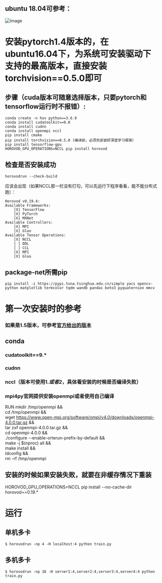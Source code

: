 ## ubuntu 18.04可参考：
![image](https://user-images.githubusercontent.com/27199157/124752232-2d993c80-df5a-11eb-8c63-ec80630566f1.png)


# 安装pytorch1.4版本的，在ubuntu16.04下，为系统可安装驱动下支持的最高版本，直接安装torchvision==0.5.0即可
## 步骤（cuda版本可随意选择版本，只要pytorch和tensorflow运行时不报错）: 

    conda create -n hov python==3.6.9
    conda install cudatoolkit==9.0
    conda install cudnn
    conda install openmpi nccl
    pip install cmake
    pip install torchvision==0.5.0 (编译前，必须先安装好深度学习框架）
    pip install tensorflow-gpu
    HOROVOD_GPU_OPERATIONS=NCCL pip install horovod

## 检查是否安装成功
```horovodrun --check-build```

应该会出现（如果NCCL那一栏没有打勾，可以先运行下程序看看，能不能分布式跑）： 

    Horovod v0.19.4:
    Available Frameworks:
        [X] TensorFlow
        [X] PyTorch
        [X] MXNet
    Available Controllers:
        [X] MPI
        [X] Gloo
    Available Tensor Operations:
        [X] NCCL
        [ ] DDL
        [ ] CCL
        [X] MPI
        [X] Gloo

## package-net所需pip
    pip install -i https://pypi.tuna.tsinghua.edu.cn/simple yacs opencv-python matplotlib termcolor tqdm wandb pandas boto3 pyquaternion mmcv

# 第一次安装时的参考
### 如果是1.5版本，可参考[官方给出的版本](https://github.com/horovod/horovod/blob/master/docs/conda.rst)
## conda
### cudatoolkit==9.*
### cudnn
### nccl（版本可使用1.*或者2*，具体看安装的时候是否编译失败）
### mpi4py官网提供安装openmpi或者使用自己编译
RUN mkdir /tmp/openmpi && \
    cd /tmp/openmpi && \
    wget https://www.open-mpi.org/software/ompi/v4.0/downloads/openmpi-4.0.0.tar.gz && \
    tar zxf openmpi-4.0.0.tar.gz && \
    cd openmpi-4.0.0 && \
    ./configure --enable-orterun-prefix-by-default && \
    make -j $(nproc) all && \
    make install && \
    ldconfig && \
    rm -rf /tmp/openmpi

## 安装的时候如果安装失败，就要在非缓存情况下重装
HOROVOD_GPU_OPERATIONS=NCCL pip install --no-cache-dir horovod==0.19.*

# 运行
## 单机多卡
```$ horovodrun -np 4 -H localhost:4 python train.py ```
## 多机多卡
```$ horovodrun -np 16 -H server1:4,server2:4,server3:4,server4:4 python train.py ``` 
